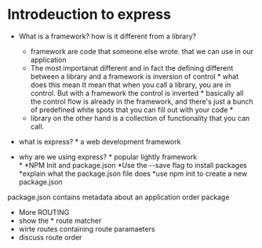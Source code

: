 # Introdeuction to express

* What is a framework? how is it different from a library?
    *   framework are code that someone else wrote. that we can use in our application
    *   The most importanat different and in fact the defining different between a library and a framework is inversion of control
            * what does this mean It mean that when you call a library, you are in control. But with a framework the control is inverted
            * basically all the control flow is already in the framework, and there's just a bunch of predefined white spots that you can fill out with your code
            * 
    *   library on the other hand is a collection of functionality that you can call.
    
* what is express?
        * a web development framework 
* why are we using express?
        * popular lightly framework   
        * 
*NPM Init and package.json
*Use the --save flag to install packages
*explain what the package.json file does
*use npm init to create a new package.json

package.json contains metadata about an application order package 

*   More ROUTING
*   show the  * route matcher
*   wirte routes containing route paramaeters
*   discuss route order